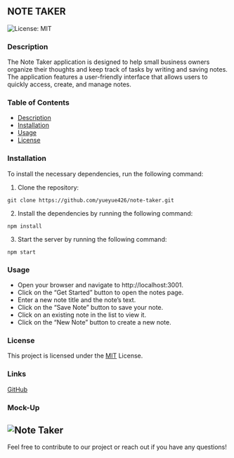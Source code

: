 ## NOTE TAKER
 ![License: MIT](https://img.shields.io/badge/License-MIT-yellow.svg)

### Description
The Note Taker application is designed to help small business owners organize their thoughts and keep track of tasks by writing and saving notes. The application features a user-friendly interface that allows users to quickly access, create, and manage notes.

### Table of Contents
- [Description](description)
- [Installation](installation)
- [Usage](usage)
- [License](license)

### Installation
To install the necessary dependencies, run the following command:
1. Clone the repository:
```
git clone https://github.com/yueyue426/note-taker.git
```
2. Install the dependencies by running the following command:
```
npm install
```
3. Start the server by running the following command:
```
npm start
```

### Usage
- Open your browser and navigate to http://localhost:3001.
- Click on the “Get Started” button to open the notes page.
- Enter a new note title and the note’s text.
- Click on the “Save Note” button to save your note.
- Click on an existing note in the list to view it.
- Click on the “New Note” button to create a new note.
 
### License
This project is licensed under the [MIT](https://opensource.org/licenses/MIT)  License.

### Links

[GitHub](https://github.com/yueyue426/note-taker)

### Mock-Up

![Note Taker](image.png)
---

Feel free to contribute to our project or reach out if you have any questions!